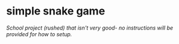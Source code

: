 # simple snake game

*School project (rushed) that isn't very good- no instructions will be provided for how to setup.*
